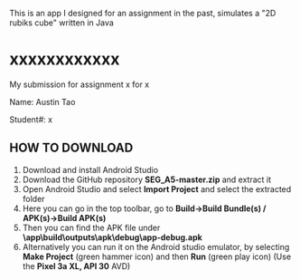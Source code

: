 This is an app I designed for an assignment in the past, simulates a "2D rubiks cube" written in Java




# xxxxxxxxxxxx
My submission for assignment x for x

Name: Austin Tao

Student#: x

 ## HOW TO DOWNLOAD 
  1. Download and install Android Studio
  2. Download the GitHub repository **SEG_A5-master.zip** and extract it
  3. Open Android Studio and select **Import Project** and select the extracted folder
  4. Here you can go in the top toolbar, go to **Build->Build Bundle(s) / APK(s)->Build APK(s)**
  5. Then you can find the APK file under **\app\build\outputs\apk\debug\app-debug.apk**
  6. Alternatively you can run it on the Android studio emulator, by selecting **Make Project** (green hammer icon) and then **Run** (green play icon) (Use the **Pixel 3a XL, API 30** AVD)
